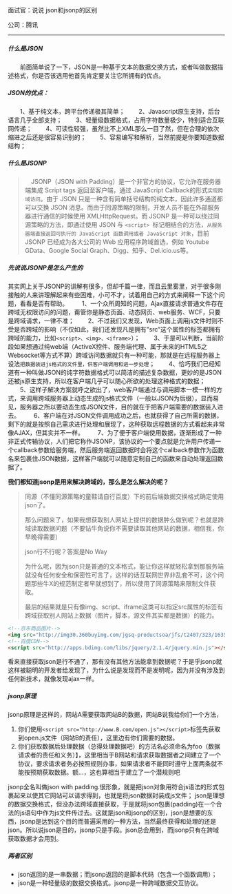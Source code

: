 面试官：说说 json和jsonp的区别

公司：腾讯

-----------

##### 什么是JSON

　　前面简单说了一下，JSON是一种基于文本的数据交换方式，或者叫做数据描述格式，你是否该选用他首先肯定要关注它所拥有的优点。
　　

##### JSON的优点：

　　1、基于纯文本，跨平台传递极其简单；
　　2、Javascript原生支持，后台语言几乎全部支持；
　　3、轻量级数据格式，占用字符数量极少，特别适合互联网传递；
　　4、可读性较强，虽然比不上XML那么一目了然，但在合理的依次缩进之后还是很容易识别的；
　　5、容易编写和解析，当然前提是你要知道数据结构；

##### 什么是JSONP

> 　JSONP（JSON with Padding）是一个非官方的协议，它允许在服务器端集成 Script tags 返回至客户端，通过 JavaScript Callback的形式`实现跨域访问`。由于 JSON 只是一种含有简单括号结构的纯文本，因此许多通道都可以交换 JSON 消息。而由于同源策略的限制，开发人员不能在外部服务器进行通信的时候使用 XMLHttpRequest。而 JSONP 是一种可以绕过同源策略的方法，即通过使用 JSON 与 `<script> `标记相结合的方法，`从服务器端直接返回可执行的 JavaScript 函数调用或者 JavaScript 对象`，目前 JSONP 已经成为各大公司的 Web 应用程序跨域首选，例如 Youtube GData、Google Social Graph、Digg、知乎、Del.icio.us等。

##### 先说说JSONP是怎么产生的

其实网上关于JSONP的讲解有很多，但却千篇一律，而且云里雾里，对于很多刚接触的人来讲理解起来有些困难，小可不才，试着用自己的方式来阐释一下这个问题，看看是否有帮助。
　　1、一个众所周知的问题，Ajax直接请求普通文件存在跨域无权限访问的问题，甭管你是静态页面、动态网页、web服务、WCF，只要是跨域请求，一律不准；
　　2、不过我们又发现，Web页面上调用js文件时则不受是否跨域的影响（不仅如此，我们还发现凡是拥有”src”这个属性的标签都拥有跨域的能力，比如`<script>、<img>、<iframe>`）；
　　3、于是可以判断，当前阶段如果想通过纯web端（ActiveX控件、服务端代理、属于未来的HTML5之Websocket等方式不算）跨域访问数据就只有一种可能，那就是在远程服务器上设法`把数据装进js格式的文件里，供客户端调用和进一步处理`；
　　4、恰巧我们已经知道有一种叫做JSON的纯字符数据格式可以简洁的描述复杂数据，更妙的是JSON还被js原生支持，所以在客户端几乎可以随心所欲的处理这种格式的数据；
　　5、这样子解决方案就呼之欲出了，web客户端通过与调用脚本一模一样的方式，来调用跨域服务器上动态生成的js格式文件（一般以JSON为后缀），显而易见，服务器之所以要动态生成JSON文件，目的就在于把客户端需要的数据装入进去。
　　6、客户端在对JSON文件调用成功之后，也就获得了自己所需的数据，剩下的就是按照自己需求进行处理和展现了，这种获取远程数据的方式看起来非常像AJAX，但其实并不一样。
　　7、为了便于客户端使用数据，逐渐形成了一种非正式传输协议，人们把它称作JSONP，该协议的一个要点就是允许用户传递一个callback参数给服务端，然后服务端返回数据时会将这个callback参数作为函数名来包裹住JSON数据，这样客户端就可以随意定制自己的函数来自动处理返回数据了。



**我们都知道jsonp是用来解决跨域的，那么是怎么解决的呢？**

> 同源（不懂同源策略的童鞋请自行百度）下的前后端数据交换格式确定使用json了。
>
> 那么问题来了，如果我想获取别人网站上提供的数据肿么做到呢？也就是跨域读取数据问题（不要钻牛角说你不需要读取其他网站的数据，相信我，你早晚得需要）
>
> json行不行呢？答案是No Way
>
> 为什么呢，因为json只是普通的文本格式，能让你这样就轻松拿到那服务端就没有任何安全和保密性可言了，这样的话互联网世界非乱套不可，这个问题那些牛X的规范制定者早就想到了，所以使用了同源策略来限制文件获取。
>
> 最后的结果就是只有像img、script、iframe这类可以指定src属性的标签有跨域获取别人网站上数据（图片，脚本，源文件其实都是数据）的能力。

```html
<!--京东商品图片-->
<img src="http://img30.360buyimg.com/jgsq-productsoa/jfs/t2407/323/1635505465/47386/f2d89d88/56615e00N7a475ee6.jpg" />
<!--百度CDN-->
<script src="http://apps.bdimg.com/libs/jquery/2.1.4/jquery.min.js"></script>

```

看来直接获取json是行不通了，那有没有其他方法能拿到数据呢？于是乎jsonp就这样被聪明的开发者给发现了，为什么说是发现而不是发明呢，因为并没有涉及到任何新技术，就像发现ajax一样。

##### jsonp**原理**

jsonp原理是这样的，网站A需要获取网站B的数据，网站B说我给你们一个方法，

1. 你们使用`<script src="http://www.B.com/open.js"></script>`标签先获取到open.js文件（网站B的责任），这里边有你们需要的数据。
2. 你们获取数据后处理数据（总得处理数据吧）的方法名必须命名为foo（数据请求者的责任和义务）】，这里相当于B网站和请求获取数据者之间建立了一个协议，要求请求者务必按照规则办事，如果请求者不能同时遵守上面两条就不能按预期获取数据。额…，这也算相当于建立了一个潜规则吧

jsonp全名叫做json with padding.很形象，就是把json对象用符合js语法的形式包裹起来以使其它网站可以请求得到，也就是将json数据封装成js文件；
json是理想的数据交换格式，但没办法跨域直接获取，于是就将json包裹(padding)在一个合法的js语句中作为js文件传过去。这就是json和jsonp的区别，json是想要的东西，jsonp是达到这个目的而普遍采用的一种方法，当然最终获得和处理的还是json。所以说json是目的，jsonp只是手段。json总会用到，而jsonp只有在跨域获取数据才会用到。

##### 两者区别

- json返回的是一串数据；而jsonp返回的是脚本代码（包含一个函数调用）；
- json是一种轻量级的数据交换格式。jsonp是一种跨域数据交互协议。